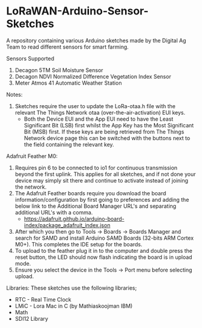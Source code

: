 # LoRaWAN-Arduino-Sensor-Sketches
A repository containing various Arduino sketches made by the Digital Ag Team to read different sensors for smart farming.

Sensors Supported
  1. Decagon 5TM Soil Moisture Sensor
  2. Decagon NDVI Normalized Difference Vegetation Index Sensor
  3. Meter Atmos 41 Automatic Weather Station
  
Notes: 
1. Sketches require the user to update the LoRa-otaa.h file with the relevant The Things Network otaa (over-the-air-activation) EUI keys.
	- Both the Device EUI and the App EUI need to have the Least Significant Bit (LSB) first whilst the App Key has the Most Significant Bit (MSB) first.
	If these keys are being retrieved from The Things Network device page this can be switched with the buttons next to the field containing the relevant key.

Adafruit Feather M0:
1. Requires pin 6 to be connected to io1 for continuous transmission beyond the first uplink. This applies for all sketches, and if not done your device may simply sit there and continue to activate instead of joining the network.
2. The Adafruit Feather boards require you download the board information/configuration by first going to preferences and adding the below link to the Additional Board Manager URL's and separating additional URL's with a comma.
	- https://adafruit.github.io/arduino-board-index/package_adafruit_index.json
3. After which you then go to Tools -> Boards -> Boards Manager and search for SAMD and install Arduino SAMD Boards (32-bits ARM Cortex M0+). This completes the IDE setup for the boards.
3. To upload to the feather plug it in to the computer and double press the reset button, the LED should now flash indicating the board is in upload mode.
4. Ensure you select the device in the Tools -> Port menu before selecting upload.

Libraries:
These sketches use the following libraries;
- RTC - Real Time Clock
- LMiC - Lora Mac in C (by Mathiaskoojman IBM)
- Math
- SDI12 Library